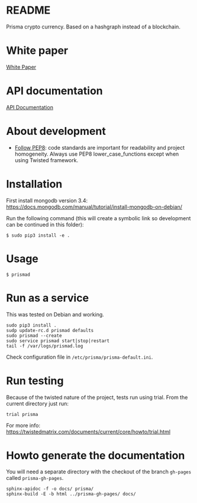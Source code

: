 # README #

Prisma crypto currency. Based on a hashgraph instead of a blockchain.

# White paper
[White Paper](https://github.com/prismaproject/prisma-core/wiki/Prisma-cryptocurrency-White-Paper)

# API documentation
[API Documentation](https://prismaproject.github.io/prisma-core/py-modindex.html)

# About development

* [Follow PEP8](http://legacy.python.org/dev/pep/pep-0008/): code standards are important for readability and project
homogeneity. Always use PEP8 lower_case_functions except when using Twisted framework.

# Installation

First install mongodb version 3.4: https://docs.mongodb.com/manual/tutorial/install-mongodb-on-debian/

Run the following command (this will create a symbolic link so development can be continued in this folder):

```
$ sudo pip3 install -e .
```

# Usage

```
$ prismad
```

# Run as a service

This was tested on Debian and working.

```
sudo pip3 install .
sudp update-rc.d prismad defaults
sudo prismad --create
sudo service prismad start|stop|restart
tail -f /var/logs/prismad.log
```

Check configuration file in `/etc/prisma/prisma-default.ini`.

# Run testing

Because of the twisted nature of the project, tests run using trial. From the current directory just run:

```
trial prisma
```

For more info: https://twistedmatrix.com/documents/current/core/howto/trial.html

# Howto generate the documentation

You will need a separate directory with the checkout of the branch `gh-pages` called `prisma-gh-pages`.

```
sphinx-apidoc -f -o docs/ prisma/
sphinx-build -E -b html ../prisma-gh-pages/ docs/
```
